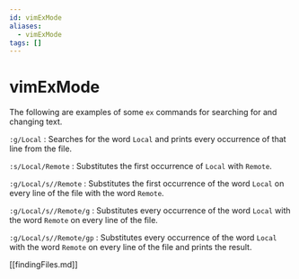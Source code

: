 ```yaml
---
id: vimExMode
aliases:
  - vimExMode
tags: []
---
```


# vimExMode

The following are examples of some `ex` commands for searching for and changing
text.

`:g/Local` : Searches for the word `Local` and prints every occurrence of that
line from the file.

`:s/Local/Remote` : Substitutes the first occurrence of `Local` with `Remote`.

`:g/Local/s//Remote` : Substitutes the first occurrence of the word `Local` on
every line of the file with the word `Remote`.

`:g/Local/s//Remote/g` : Substitutes every occurrence of the word `Local` with
the word `Remote` on every line of the file.

`:g/Local/s//Remote/gp` : Substitutes every occurrence of the word `Local` with
the word `Remote` on every line of the file and prints the result.

[[findingFiles.md]]
